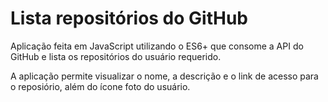# Lista repositórios do GitHub
Aplicação feita em JavaScript utilizando o ES6+ que consome a API do GitHub e lista os repositórios do usuário requerido.

A aplicação permite visualizar o nome, a descrição e o link de acesso para o reposiório, além do ícone foto do usuário.
